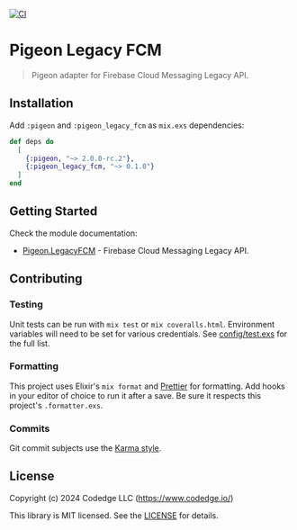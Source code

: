 [![CI](https://github.com/codedge-llc/pigeon-legacy-fcm/actions/workflows/ci.yml/badge.svg)](https://github.com/codedge-llc/pigeon-legacy-fcm/actions/workflows/ci.yml)

# Pigeon Legacy FCM

> Pigeon adapter for Firebase Cloud Messaging Legacy API.

## Installation

Add `:pigeon` and `:pigeon_legacy_fcm` as `mix.exs` dependencies:

```elixir
def deps do
  [
    {:pigeon, "~> 2.0.0-rc.2"},
    {:pigeon_legacy_fcm, "~> 0.1.0"}
  ]
end
```

## Getting Started

Check the module documentation:

- [Pigeon.LegacyFCM](https://hexdocs.pm/pigeon/2.0.0-rc.2/Pigeon.LegacyFCM.html) - Firebase Cloud Messaging Legacy API.

## Contributing

### Testing

Unit tests can be run with `mix test` or `mix coveralls.html`. Environment variables will need to be set for
various credentials. See [config/test.exs](https://github.com/codedge-llc/pigeon/blob/main/config/test.exs)
for the full list.

### Formatting

This project uses Elixir's `mix format` and [Prettier](https://prettier.io) for formatting.
Add hooks in your editor of choice to run it after a save. Be sure it respects this project's
`.formatter.exs`.

### Commits

Git commit subjects use the [Karma style](http://karma-runner.github.io/5.0/dev/git-commit-msg.html).

## License

Copyright (c) 2024 Codedge LLC (https://www.codedge.io/)

This library is MIT licensed. See the [LICENSE](https://github.com/codedge-llc/pigeon-legacy-fcm/blob/main/LICENSE) for details.
